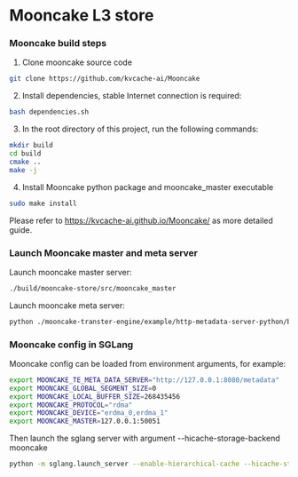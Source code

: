 # Mooncake L3 store



### Mooncake build steps

1. Clone mooncake source code 

```bash
git clone https://github.com/kvcache-ai/Mooncake
```

2. Install dependencies, stable Internet connection is required:

```bash
bash dependencies.sh
```

3. In the root directory of this project, run the following commands:

```bash
mkdir build
cd build
cmake ..
make -j
```

4. Install Mooncake python package and mooncake_master executable

```bash
sudo make install
```

Please refer to https://kvcache-ai.github.io/Mooncake/ as more detailed guide.

### Launch Mooncake master and meta server

Launch mooncake master server:

```bash
./build/mooncake-store/src/mooncake_master
```

 Launch mooncake meta server:

```bash
python ./mooncake-transter-engine/example/http-metadata-server-python/bootstrap_server.py
```

### Mooncake config in SGLang

Mooncake config can be loaded from environment arguments, for example:

```bash
export MOONCAKE_TE_META_DATA_SERVER="http://127.0.0.1:8080/metadata"
export MOONCAKE_GLOBAL_SEGMENT_SIZE=0
export MOONCAKE_LOCAL_BUFFER_SIZE=268435456
export MOONCAKE_PROTOCOL="rdma"
export MOONCAKE_DEVICE="erdma_0,erdma_1"
export MOONCAKE_MASTER=127.0.0.1:50051
```

Then launch the sglang server with argument --hicache-storage-backend mooncake

```bash
python -m sglang.launch_server --enable-hierarchical-cache --hicache-storage-backend mooncake
```

